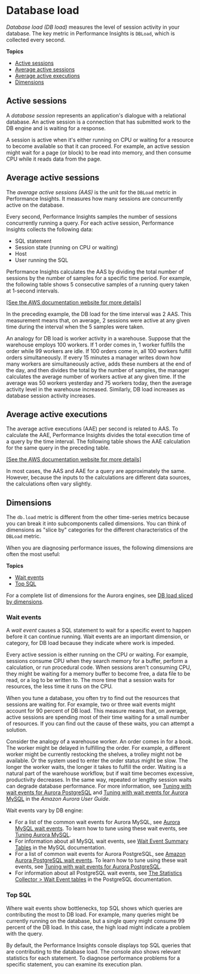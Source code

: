 # Database load<a name="USER_PerfInsights.Overview.ActiveSessions"></a>

*Database load \(DB load\)* measures the level of session activity in your database\. The key metric in Performance Insights is `DBLoad`, which is collected every second\.

**Topics**
+ [Active sessions](#USER_PerfInsights.Overview.ActiveSessions.active-sessions)
+ [Average active sessions](#USER_PerfInsights.Overview.ActiveSessions.AAS)
+ [Average active executions](#USER_PerfInsights.Overview.ActiveSessions.AAE)
+ [Dimensions](#USER_PerfInsights.Overview.ActiveSessions.dimensions)

## Active sessions<a name="USER_PerfInsights.Overview.ActiveSessions.active-sessions"></a>

A *database session* represents an application's dialogue with a relational database\. An active session is a connection that has submitted work to the DB engine and is waiting for a response\. 

A session is active when it's either running on CPU or waiting for a resource to become available so that it can proceed\. For example, an active session might wait for a page \(or block\) to be read into memory, and then consume CPU while it reads data from the page\. 

## Average active sessions<a name="USER_PerfInsights.Overview.ActiveSessions.AAS"></a>

The *average active sessions \(AAS\)* is the unit for the `DBLoad` metric in Performance Insights\. It measures how many sessions are concurrently active on the database\.

Every second, Performance Insights samples the number of sessions concurrently running a query\. For each active session, Performance Insights collects the following data:
+ SQL statement
+ Session state \(running on CPU or waiting\)
+ Host
+ User running the SQL

Performance Insights calculates the AAS by dividing the total number of sessions by the number of samples for a specific time period\. For example, the following table shows 5 consecutive samples of a running query taken at 1\-second intervals\.

[\[See the AWS documentation website for more details\]](http://docs.aws.amazon.com/AmazonRDS/latest/AuroraUserGuide/USER_PerfInsights.Overview.ActiveSessions.html)

In the preceding example, the DB load for the time interval was 2 AAS\. This measurement means that, on average, 2 sessions were active at any given time during the interval when the 5 samples were taken\.

An analogy for DB load is worker activity in a warehouse\. Suppose that the warehouse employs 100 workers\. If 1 order comes in, 1 worker fulfills the order while 99 workers are idle\. If 100 orders come in, all 100 workers fulfill orders simultaneously\. If every 15 minutes a manager writes down how many workers are simultaneously active, adds these numbers at the end of the day, and then divides the total by the number of samples, the manager calculates the average number of workers active at any given time\. If the average was 50 workers yesterday and 75 workers today, then the average activity level in the warehouse increased\. Similarly, DB load increases as database session activity increases\.

## Average active executions<a name="USER_PerfInsights.Overview.ActiveSessions.AAE"></a>

The average active executions \(AAE\) per second is related to AAS\. To calculate the AAE, Performance Insights divides the total execution time of a query by the time interval\. The following table shows the AAE calculation for the same query in the preceding table\.

[\[See the AWS documentation website for more details\]](http://docs.aws.amazon.com/AmazonRDS/latest/AuroraUserGuide/USER_PerfInsights.Overview.ActiveSessions.html)

In most cases, the AAS and AAE for a query are approximately the same\. However, because the inputs to the calculations are different data sources, the calculations often vary slightly\.

## Dimensions<a name="USER_PerfInsights.Overview.ActiveSessions.dimensions"></a>

The `db.load` metric is different from the other time\-series metrics because you can break it into subcomponents called dimensions\. You can think of dimensions as "slice by" categories for the different characteristics of the `DBLoad` metric\.

When you are diagnosing performance issues, the following dimensions are often the most useful:

**Topics**
+ [Wait events](#USER_PerfInsights.Overview.ActiveSessions.waits)
+ [Top SQL](#USER_PerfInsights.Overview.ActiveSessions.top-sql)

For a complete list of dimensions for the Aurora engines, see [DB load sliced by dimensions](USER_PerfInsights.UsingDashboard.Components.md#USER_PerfInsights.UsingDashboard.Components.AvgActiveSessions.dims)\.

### Wait events<a name="USER_PerfInsights.Overview.ActiveSessions.waits"></a>

A *wait event* causes a SQL statement to wait for a specific event to happen before it can continue running\. Wait events are an important dimension, or category, for DB load because they indicate where work is impeded\. 

Every active session is either running on the CPU or waiting\. For example, sessions consume CPU when they search memory for a buffer, perform a calculation, or run procedural code\. When sessions aren't consuming CPU, they might be waiting for a memory buffer to become free, a data file to be read, or a log to be written to\. The more time that a session waits for resources, the less time it runs on the CPU\. 

When you tune a database, you often try to find out the resources that sessions are waiting for\. For example, two or three wait events might account for 90 percent of DB load\. This measure means that, on average, active sessions are spending most of their time waiting for a small number of resources\. If you can find out the cause of these waits, you can attempt a solution\. 

Consider the analogy of a warehouse worker\. An order comes in for a book\. The worker might be delayed in fulfilling the order\. For example, a different worker might be currently restocking the shelves, a trolley might not be available\. Or the system used to enter the order status might be slow\. The longer the worker waits, the longer it takes to fulfill the order\. Waiting is a natural part of the warehouse workflow, but if wait time becomes excessive, productivity decreases\. In the same way, repeated or lengthy session waits can degrade database performance\. For more information, see [Tuning with wait events for Aurora PostgreSQL](https://docs.aws.amazon.com/AmazonRDS/latest/AuroraUserGuide/AuroraPostgreSQL.Tuning.html) and [Tuning with wait events for Aurora MySQL](https://docs.aws.amazon.com/AmazonRDS/latest/AuroraUserGuide/AuroraMySQL.Managing.Tuning.wait-events.html) in the *Amazon Aurora User Guide*\. 

Wait events vary by DB engine: 
+ For a list of the common wait events for Aurora MySQL, see [Aurora MySQL wait events](AuroraMySQL.Reference.Waitevents.md)\. To learn how to tune using these wait events, see [Tuning Aurora MySQL](AuroraMySQL.Managing.Tuning.md)\.
+ For information about all MySQL wait events, see [Wait Event Summary Tables](https://dev.mysql.com/doc/refman/8.0/en/performance-schema-wait-summary-tables.html) in the MySQL documentation\.
+ For a list of common wait events for Aurora PostgreSQL, see [Amazon Aurora PostgreSQL wait events](AuroraPostgreSQL.Reference.Waitevents.md)\. To learn how to tune using these wait events, see [Tuning with wait events for Aurora PostgreSQL](AuroraPostgreSQL.Tuning.md)\.
+ For information about all PostgreSQL wait events, see [The Statistics Collector > Wait Event tables](https://www.postgresql.org/docs/current/monitoring-stats.html#WAIT-EVENT-TABLE) in the PostgreSQL documentation\.

### Top SQL<a name="USER_PerfInsights.Overview.ActiveSessions.top-sql"></a>

Where wait events show bottlenecks, top SQL shows which queries are contributing the most to DB load\. For example, many queries might be currently running on the database, but a single query might consume 99 percent of the DB load\. In this case, the high load might indicate a problem with the query\.

By default, the Performance Insights console displays top SQL queries that are contributing to the database load\. The console also shows relevant statistics for each statement\. To diagnose performance problems for a specific statement, you can examine its execution plan\.